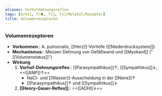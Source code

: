 ```yaml
---
aliases: Vorhofdehnungsreflex
tags: [m/m11, f/🫀, f/🍺, f/🧪/Molekül/Rezeptor]
title: Volumenrezeptoren
---
```

### Volumenrezeptoren
- **Vorkommen**:: A. pulmonalis, [[Herz]]-Vorhöfe ([[Niederdrucksystem]])
- **Mechanismus**:: Messen Dehnung von Gefäßwand und [[Myokard]] ("[[Volumenstatus]]")
- **Wirkung**
	1. **Vorhof-Dehnungsreflex**:: [[Parasympathikus]]↑, [[Sympathikus]]↓, ==[[ANP]]↑==
		- NaCl- und [[Wasser]]-Ausscheidung in der [[Niere]]↑
		- [[Parasympathikus]]↑ und [[Sympathikus]]↓
	2. **[[Henry-Gauer-Reflex]]**:: ==[[ADH]]↓==